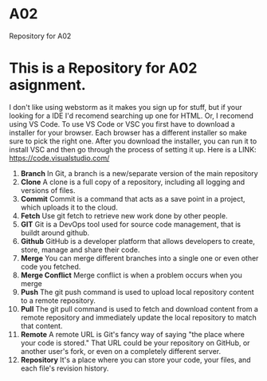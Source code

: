 # A02
Repository for A02
# This is a Repository for A02 asignment.
I don't like using webstorm as it makes you sign up for stuff, but if your looking for a IDE I'd recomend searching up one for HTML. Or, I recomend using VS Code. To use VS Code or VSC you first have to download a installer for your browser. Each browser has a different installer so make sure to pick the right one. After you download the installer, you can run it to install VSC and then go through the process of setting it up. Here is a LINK: https://code.visualstudio.com/ 
1. **Branch** In Git, a branch is a new/separate version of the main repository
2. **Clone** A clone is a full copy of a repository, including all logging and versions of files.
3. **Commit** Commit is a command that acts as a save point in a project, which uploads it to the cloud.
4. **Fetch** Use git fetch to retrieve new work done by other people.
5. **GIT** Git is a DevOps tool used for source code management, that is buildt around github.
6. **Github** GitHub is a developer platform that allows developers to create, store, manage and share their code. 
7. **Merge** You can merge different branches into a single one or even other code you fetched.
8. **Merge Conflict** Merge conflict is when a problem occurs when you merge
9. **Push** The git push command is used to upload local repository content to a remote repository.
10. **Pull** The git pull command is used to fetch and download content from a remote repository and immediately update the local repository to match that content.
11. **Remote** A remote URL is Git's fancy way of saying "the place where your code is stored." That URL could be your repository on GitHub, or another user's fork, or even on a completely different server.
12. **Repository** It's a place where you can store your code, your files, and each file's revision history.

